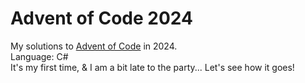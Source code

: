 # Advent of Code 2024
My solutions to [Advent of Code](https://adventofcode.com/) in 2024.  
Language: C#  
It's my first time, & I am a bit late to the party... Let's see how it goes!